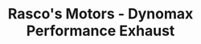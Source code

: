 ---
title: "Rasco's Motors - Dynomax Performance Exhaust"
url: /frenchville/rascos-motors-dynomax-performance-exhaust/
shop: car repair
---